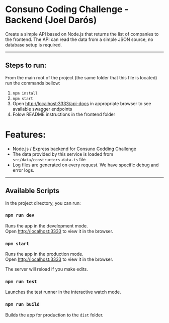 # Consuno Coding Challenge - Backend (Joel Darós)

Create a simple API based on Node.js that returns the list of companies to the frontend. The API can read the data from a simple JSON source, no database setup is required.

---

## Steps to run:

From the main root of the project (the same folder that this file is located) run the commands bellow:
1. `npm install` 
2. `npm start`
4. Open [http://localhost:3333/api-docs](http://localhost:3333/api-docs) in appropriate browser to see available swagger endpoints
3. Folow README instructions in the frontend folder

# Features:
- Node.js / Express backend for Consuno Codding Challenge
- The data provided by this service is loaded from `src/data/constructors.data.ts` file
- Log files are generated on every request. We have specific debug and error logs.

--- 

## Available Scripts

In the project directory, you can run:

### `npm run dev`

Runs the app in the development mode.\
Open [http://localhost:3333](http://localhost:3333) to view it in the browser.

### `npm start`

Runs the app in the production mode.\
Open [http://localhost:3333](http://localhost:3333) to view it in the browser.

The server will reload if you make edits.

### `npm run test`

Launches the test runner in the interactive watch mode.

### `npm run build`

Builds the app for production to the `dist` folder.

